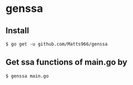 # genssa

## Install
```
$ go get -u github.com/Matts966/genssa
```

## Get ssa functions of main.go by 
```
$ genssa main.go
```